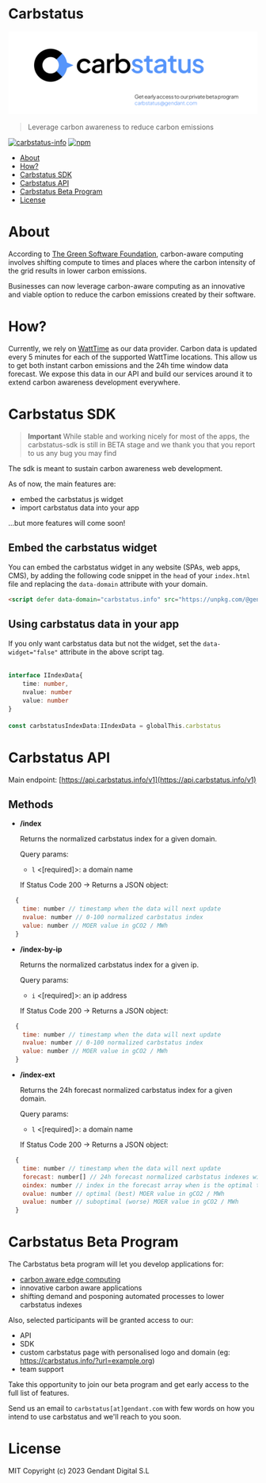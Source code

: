 # Carbstatus

![carbstatus logo](https://raw.githubusercontent.com/gendant/carbstatus-sdk/master/src/assets/cs-beta.png "Carbstatus")

> Leverage carbon awareness to reduce carbon emissions

[![carbstatus-info](https://img.shields.io/badge/carbstatus.info-view-brightgreen)](https://carbstatus.info)
[![npm](https://badgen.now.sh/npm/v/@gendant/carbstatus-sdk)](https://www.npmjs.com/package/@gendant/carbstatus-sdk)

- [About](#about)
- [How?](#how)
- [Carbstatus SDK](#carbstatus-sdk)
- [Carbstatus API](#carbstatus-api)
- [Carbstatus Beta Program](#carbstatus-beta-program)
- [License](#license)

# About

According to [The Green Software Foundation](https://greensoftware.foundation), carbon-aware computing involves shifting compute to times and places where the carbon intensity of the grid results in lower carbon emissions. 

Businesses can now leverage carbon-aware computing as an innovative and viable option to reduce the carbon emissions created by their software.

# How?

Currently, we rely on [WattTime](https://www.watttime.org) as our data provider. 
Carbon data is updated every 5 minutes for each of the supported WattTime locations. This allow us to get both instant carbon emissions and the 24h time window data forecast.
We expose this data in our API and build our services around it to extend carbon awareness development everywhere.


# Carbstatus SDK

> **Important** While stable and working nicely for most of the apps, the carbstatus-sdk is still in BETA stage and we thank you that you report to us any bug you may find

The sdk is meant to sustain carbon awareness web development.

As of now, the main features are:

- embed the carbstatus js widget
- import carbstatus data into your app

...but more features will come soon!

## Embed the carbstatus widget 

You can embed the carbstatus widget in any website (SPAs, web apps, CMS), by adding the following code snippet in the `head` of your `index.html` file and replacing the `data-domain` attribute with your domain.

```html
<script defer data-domain="carbstatus.info" src="https://unpkg.com/@gendant/carbstatus-sdk/carbstatus.min.js"></script>

```

## Using carbstatus data in your app

 If you only want carbstatus data but not the widget, set the `data-widget="false"` attribute in the above script tag.

```ts

interface IIndexData{
    time: number,
    nvalue: number
    value: number
}

const carbstatusIndexData:IIndexData = globalThis.carbstatus


```


# Carbstatus API

Main endpoint: [https://api.carbstatus.info/v1](https://api.carbstatus.info/v1)

## Methods

- **/index**

  Returns the normalized carbstatus index for a given domain. 

  Query params:
  - `l` <[required]>: a domain name

  If Status Code 200 -> Returns a JSON object:

```js
  {
    time: number // timestamp when the data will next update
    nvalue: number // 0-100 normalized carbstatus index
    value: number // MOER value in gCO2 / MWh
  }
```

- **/index-by-ip**

  Returns the normalized carbstatus index for a given ip. 

  Query params:
  - `i` <[required]>: an ip address

  If Status Code 200 -> Returns a JSON object:

```js
  {
    time: number // timestamp when the data will next update
    nvalue: number // 0-100 normalized carbstatus index
    value: number // MOER value in gCO2 / MWh
  }
```


- **/index-ext**


  Returns the 24h forecast normalized carbstatus index for a given domain.

  Query params:
  - `l` <[required]>: a domain name


  If Status Code 200 -> Returns a JSON object:

```js
  {
    time: number // timestamp when the data will next update
    forecast: number[] // 24h forecast normalized carbstatus indexes with a 5min step
    oindex: number // index in the forecast array when is the optimal time 
    ovalue: number // optimal (best) MOER value in gCO2 / MWh
    uvalue: number // suboptimal (worse) MOER value in gCO2 / MWh
  }
```

# Carbstatus Beta Program

The Carbstatus beta program will let you develop applications for:

- [carbon aware edge computing](https://github.com/metatarz/carbstatus-cloudflare-worker-example)
- innovative carbon aware applications
- shifting demand and posponing automated processes to lower carbstatus indexes

Also, selected participants will be granted access to our:
- API
- SDK
- custom carbstatus page with personalised logo and domain (eg: https://carbstatus.info/?url=example.org)
- team support


Take this opportunity to join our beta program and get early access to the full list of features.

Send us an email to `carbstatus[at]gendant.com` with few words on how you intend to use carbstatus and we'll reach to you soon.

# License

MIT 
Copyright (c) 2023 Gendant Digital S.L




 










